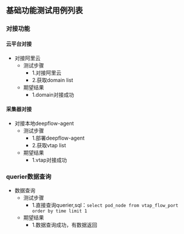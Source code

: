 ## 基础功能测试用例列表

### 对接功能

#### 云平台对接
- 对接阿里云
  - 测试步骤
    - 1.对接阿里云
    - 2.获取domain list
  - 期望结果
    - 1.domain对接成功

#### 采集器对接
- 对接本地deepflow-agent
  - 测试步骤
    - 1.部署deepflow-agent
    - 2.获取vtap list
  - 期望结果
    - 1.vtap对接成功

### querier数据查询
- 数据查询
  - 测试步骤
    - 1.直接查询querier,sql：`select pod_node from vtap_flow_port order by time limit 1`
  - 期望结果
    - 1.数据查询成功，有数据返回

